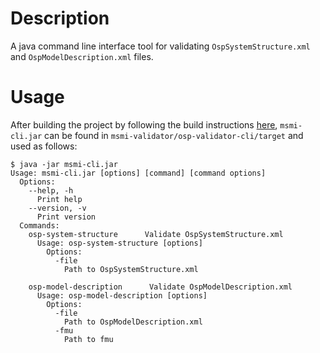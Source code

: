 # Description
A java command line interface tool for validating `OspSystemStructure.xml` and `OspModelDescription.xml` files.

# Usage
After building the project by following the build instructions [here](../README.md), `msmi-cli.jar` can be found in
`msmi-validator/osp-validator-cli/target` and used as follows:

```
$ java -jar msmi-cli.jar
Usage: msmi-cli.jar [options] [command] [command options]
  Options:
    --help, -h
      Print help
    --version, -v
      Print version
  Commands:
    osp-system-structure      Validate OspSystemStructure.xml
      Usage: osp-system-structure [options]
        Options:
          -file
            Path to OspSystemStructure.xml

    osp-model-description      Validate OspModelDescription.xml
      Usage: osp-model-description [options]
        Options:
          -file
            Path to OspModelDescription.xml
          -fmu
            Path to fmu
``` 

